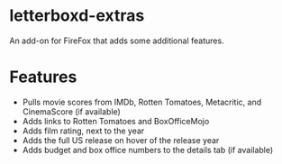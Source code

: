 # letterboxd-extras
 
An add-on for FireFox that adds some additional features.

# Features
- Pulls movie scores from IMDb, Rotten Tomatoes, Metacritic, and CinemaScore (if available)
- Adds links to Rotten Tomatoes and BoxOfficeMojo
- Adds film rating, next to the year
- Adds the full US release on hover of the release year
- Adds budget and box office numbers to the details tab (if available)
